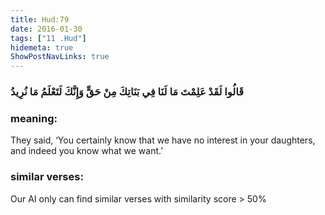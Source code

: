 ```yaml
---
title: Hud:79
date: 2016-01-30
tags: ["11 .Hud"]
hidemeta: true 
ShowPostNavLinks: true 
---
```

### قَالُوا لَقَدْ عَلِمْتَ مَا لَنَا فِي بَنَاتِكَ مِنْ حَقٍّ وَإِنَّكَ لَتَعْلَمُ مَا نُرِيدُ
### meaning: 
They said, ‘You certainly know that we have no interest in your daughters, and indeed you know what we want.’
### similar verses: 

Our AI only can find similar verses with similarity score > 50% 




